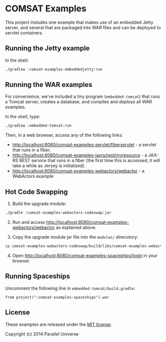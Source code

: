 # COMSAT Examples

This project insludes one example that makes use of an embedded Jetty server, and several that are packaged into WAR files and can be deployed to servlet containers.

## Running the Jetty example

In the shell:

```sh
./gradlew :comsat-examples-embeddedjetty:run
```

## Running the WAR examples

For convenience, we've included a tiny program (`embedded-tomcat`) that runs a Tomcat server, creates a database, and compiles and deploys all WAR examples.

In the shell, type:

```sh
./gradlew :embedded-tomcat:run
```

Then, in a web browser, access any of the following links:

* [http://localhost:8080/comsat-examples-servlet/fiberservlet](http://localhost:8080/comsat-examples-servlet/fiberservlet) - a servlet that runs in a fiber.
* [http://localhost:8080/comsat-examples-jaxrs/rest/myresource](http://localhost:8080/comsat-examples-jaxrs/rest/myresource) - a JAX-RS REST service that runs in a fiber (the first time this is accessed, it will take a while as Jersey is initialized).
* [http://localhost:8080/comsat-examples-webactors/webactor](http://localhost:8080/comsat-examples-webactors/webactor) - a WebActors example

## Hot Code Swapping

1. Build the upgrade module:

```sh
./gradle :comsat-examples-webactors-codeswap:jar
```

2. Run and access [http://localhost:8080/comsat-examples-webactors/webactor](http://localhost:8080/comsat-examples-webactors/webactor) as explained above. 

3. Copy the upgrade module jar file into the `modules/` direcotory:

```sh
cp comsat-examples-webactors-codeswap/build/libs/comsat-examples-webactors-codeswap.jar modules
```

4. Open [http://localhost:8080/comsat-examples-spaceships/login](http://localhost:8080/comsat-examples-spaceships/login) in your browser.

## Running Spaceships

Uncomment the following line in `embedded-tomcat/build.gradle`:

```
from project(":comsat-examples-spaceships").war
```

## License

These examples are released under the [MIT license](http://opensource.org/licenses/MIT).

Copyright (c) 2014 Parallel Universe